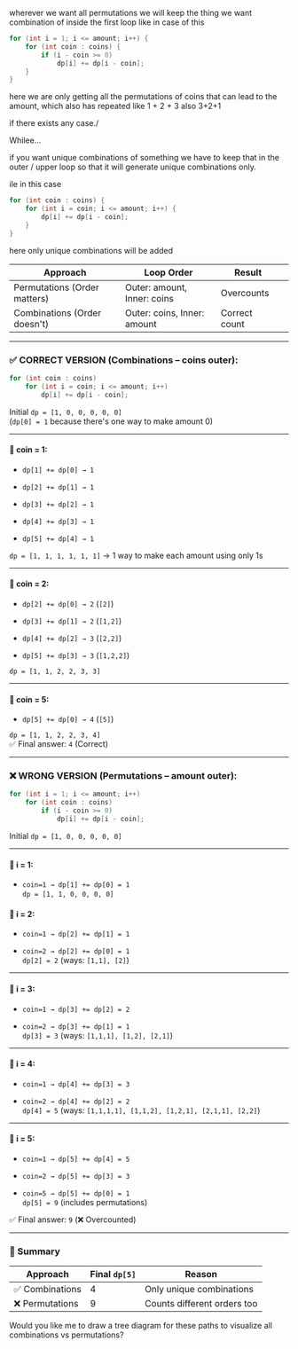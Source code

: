 wherever we want all permutations we will keep the thing we want combination of inside the first loop like in case of this

```cpp
for (int i = 1; i <= amount; i++) {
    for (int coin : coins) {
        if (i - coin >= 0)
            dp[i] += dp[i - coin];
    }
}

```

here we are only getting all the permutations of coins that can lead to the amount, which also has repeated like 
1 + 2 + 3
also 
3+2+1

if there exists any case./


Whilee...

if you want unique combinations of something we have to keep that in the outer / upper loop so that it will generate unique combinations only.

ile in this case
```cpp
for (int coin : coins) {
    for (int i = coin; i <= amount; i++) {
        dp[i] += dp[i - coin];
    }
}

```

here only unique combinations will be added

| Approach                     | Loop Order                  | Result        |     |
| ---------------------------- | --------------------------- | ------------- | --- |
| Permutations (Order matters) | Outer: amount, Inner: coins | Overcounts    |     |
| Combinations (Order doesn't) | Outer: coins, Inner: amount | Correct count |     |

---

### ✅ CORRECT VERSION (Combinations – coins outer):

```cpp
for (int coin : coins)
    for (int i = coin; i <= amount; i++)
        dp[i] += dp[i - coin];
```

Initial `dp = [1, 0, 0, 0, 0, 0]`  
(`dp[0] = 1` because there's one way to make amount 0)

---

#### 🔹 coin = 1:

- `dp[1] += dp[0] → 1`
    
- `dp[2] += dp[1] → 1`
    
- `dp[3] += dp[2] → 1`
    
- `dp[4] += dp[3] → 1`
    
- `dp[5] += dp[4] → 1`
    

`dp = [1, 1, 1, 1, 1, 1]` → 1 way to make each amount using only 1s

---

#### 🔹 coin = 2:

- `dp[2] += dp[0] → 2` (`[2]`)
    
- `dp[3] += dp[1] → 2` (`[1,2]`)
    
- `dp[4] += dp[2] → 3` (`[2,2]`)
    
- `dp[5] += dp[3] → 3` (`[1,2,2]`)
    

`dp = [1, 1, 2, 2, 3, 3]`

---

#### 🔹 coin = 5:

- `dp[5] += dp[0] → 4` (`[5]`)
    

`dp = [1, 1, 2, 2, 3, 4]`  
✅ Final answer: `4` (Correct)

---

### ❌ WRONG VERSION (Permutations – amount outer):

```cpp
for (int i = 1; i <= amount; i++)
    for (int coin : coins)
        if (i - coin >= 0)
            dp[i] += dp[i - coin];
```

Initial `dp = [1, 0, 0, 0, 0, 0]`

---

#### 🔹 i = 1:

- `coin=1 → dp[1] += dp[0] = 1`  
    `dp = [1, 1, 0, 0, 0, 0]`
    

#### 🔹 i = 2:

- `coin=1 → dp[2] += dp[1] = 1`
    
- `coin=2 → dp[2] += dp[0] = 1`  
    `dp[2] = 2` (ways: `[1,1], [2]`)
    

---

#### 🔹 i = 3:

- `coin=1 → dp[3] += dp[2] = 2`
    
- `coin=2 → dp[3] += dp[1] = 1`  
    `dp[3] = 3` (ways: `[1,1,1], [1,2], [2,1]`)
    

---

#### 🔹 i = 4:

- `coin=1 → dp[4] += dp[3] = 3`
    
- `coin=2 → dp[4] += dp[2] = 2`  
    `dp[4] = 5` (ways: `[1,1,1,1], [1,1,2], [1,2,1], [2,1,1], [2,2]`)
    

---

#### 🔹 i = 5:

- `coin=1 → dp[5] += dp[4] = 5`
    
- `coin=2 → dp[5] += dp[3] = 3`
    
- `coin=5 → dp[5] += dp[0] = 1`  
    `dp[5] = 9` (includes permutations)
    

✅ Final answer: `9` (❌ Overcounted)

---

### 🔁 Summary

|Approach|Final `dp[5]`|Reason|
|---|---|---|
|✅ Combinations|4|Only unique combinations|
|❌ Permutations|9|Counts different orders too|

Would you like me to draw a tree diagram for these paths to visualize all combinations vs permutations?